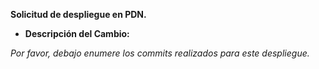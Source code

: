 **Solicitud de despliegue en PDN.** 
- **Descripción del Cambio:** 

_Por favor, debajo enumere los commits realizados para este despliegue._